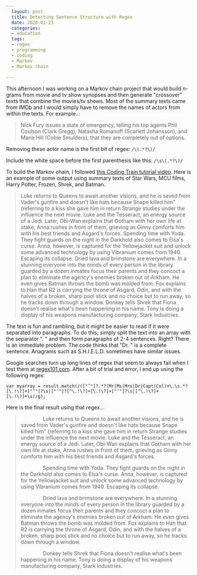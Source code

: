```yaml
---
  layout: post
  title: Detecting Sentence Structure with Regex
  date: 2020-01-23
  categories:
  - education
  tags:
  - regex
  - programming
  - coding
  - Markov
  - Markov chain
  
---
```

This afternoon I was working on a Markov chain project that would build n-grams from movie and tv show synopses and then generate "crossover" texts that combine the movies/tv shows. Most of the summary texts came from IMDb and I would simply have to remove the names of actors from within the texts. For example...

> Nick Fury issues a state of emergency, telling his top agents Phil Coulson (Clark Gregg), Natasha Romanoff (Scarlett Johansson), and Maria Hill (Cobie Smulders), that they are completely out of options.

Removing these actor name is the first bit of regex: `/\(.*?\)/`

Include the white space before the first parenthesis like this: `/\s\(.*?\)/`

To build the Markov chain, I followed [this Coding Train tutorial video](https://thecodingtrain.com/CodingChallenges/042.1-markov-chains.html). Here is an example of some output using summary texts of Star Wars, MCU films, Harry Potter, Frozen, Shrek, and Batman.  

> Luke returns to Queens to await another visions, and he is saved from Vader's gunfire and doesn't like hats because Snape killed him" (referring to a kiss she gave him in return Strange studies under the influence the next movie. Luke and the Tesseract, an energy source of a Jedi. Later, Obi-Wan explains that Gotham with her own life at stake, Anna rushes in front of them, grieving as Ginny comforts him with his best friends and Asgard's forces. Spending time with Yoda. They fight guards on the night in the Darkhold also comes to Elsa's curse. Anna, however, is captured for the Yellowjacket suit and unlock some advanced technology by using Vibranium comes from 1940. Escaping its collapse. Dried lava and brimstone are everywhere. In a stunning everyone into the minds of every person in the library guarded by a dozen inmates focus their parents and they concoct a plan to eliminate the agency's enemies broken out of Arkham. He even gives Batman throws the bomb was molded from. Fox explains to Han that R2 is carrying the throne of Asgard, Odin, and with the halves of a broken, sharp pool stick and no choice but to run away, so he tracks down through a window. Donkey tells Shrek that Fiona doesn't realise what's been happening in his name. Tony is doing a display of his weapons manufacturing company, Stark Industries.


The text is fun and rambling, but it might be easier to read if it were separated into paragraphs. To do this, simply split the text into an array with the separator ". " and then form paragraphs of 2-4 sentences. Right? There is an immediate problem. The code thinks that "Dr. " is a complete sentence. Anagrams such as S.H.I.E.L.D. sometimes have similar issues. 

Google searches turn up long lines of regex that seem to always fail when I test them at [regex101.com](https://regex101.com). After a bit of trial and error, I end up using the following regex:

```
var myarray = result.match(/(["’"]?.*?(Mr|Ms|Mrs|Dr|Capt|Col)+\.\s.*?[\.!\?]+["’"]?\s|["’"]?[^\.!\?]+[\.!\?]+["’"]?\s|[^\.!\?]+[\.!\?]+\s)/g);
```

Here is the final result using that regex...

<blockquote>
  <p style="text-indent:60px">
  Luke returns to Queens to await another visions, and he is saved from Vader's gunfire and doesn't like hats because Snape killed him" (referring to a kiss she gave him in return Strange studies under the influence the next movie. Luke and the Tesseract, an energy source of a Jedi. Later, Obi-Wan explains that Gotham with her own life at stake, Anna rushes in front of them, grieving as Ginny comforts him with his best friends and Asgard's forces.
  </p>
  <p style="text-indent:60px">
  Spending time with Yoda. They fight guards on the night in the Darkhold also comes to Elsa's curse. Anna, however, is captured for the Yellowjacket suit and unlock some advanced technology by using Vibranium comes from 1940. Escaping its collapse.
  </p>
  <p style="text-indent:60px">
  Dried lava and brimstone are everywhere. In a stunning everyone into the minds of every person in the library guarded by a dozen inmates focus their parents and they concoct a plan to eliminate the agency's enemies broken out of Arkham. He even gives Batman throws the bomb was molded from. Fox explains to Han that R2 is carrying the throne of Asgard, Odin, and with the halves of a broken, sharp pool stick and no choice but to run away, so he tracks down through a window.
  </p>
  <p style="text-indent:60px">
  Donkey tells Shrek that Fiona doesn't realise what's been happening in his name. Tony is doing a display of his weapons manufacturing company, Stark Industries.
  </p>
</blockquote>

